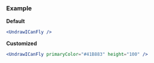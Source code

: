 ### Example

**Default**
```jsx
<UndrawICanFly />
```

**Customized**
```jsx
<UndrawICanFly primaryColor="#41B883" height="100" />
```
